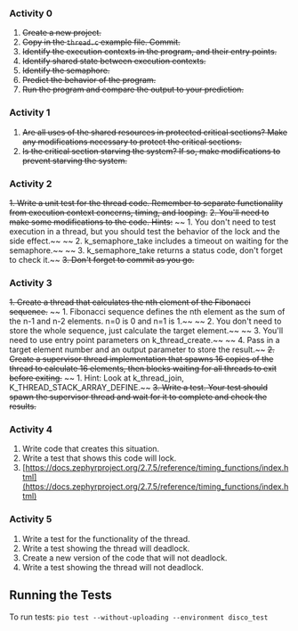 ### Activity 0

1. ~~Create a new project.~~
2. ~~Copy in the `thread.c` example file. Commit.~~
3. ~~Identify the execution contexts in the program, and their entry points.~~
4. ~~Identify shared state between execution contexts.~~
5. ~~Identify the semaphore.~~
6. ~~Predict the behavior of the program.~~
7. ~~Run the program and compare the output to your prediction.~~

### Activity 1
1. ~~Are all uses of the shared resources in protected critical sections? Make any modifications necessary to protect the critical sections.~~
2. ~~Is the critical section starving the system? If so, make modifications to prevent starving the system.~~

### Activity 2

~~1. Write a unit test for the thread code. Remember to separate functionality from execution context concerns, timing, and looping.~~
~~2. You'll need to make some modifications to the code. Hints:~~
~~    1. You don't need to test execution in a thread, but you should test the behavior of the lock and the side effect.~~
~~    2. k_semaphore_take includes a timeout on waiting for the semaphore.~~
~~    3. k_semaphore_take returns a status code, don't forget to check it.~~
~~3. Don't forget to commit as you go.~~

### Activity 3

~~1. Create a thread that calculates the nth element of the Fibonacci sequence.~~
~~    1. Fibonacci sequence defines the nth element as the sum of the n-1 and n-2 elements. n=0 is 0 and n=1 is 1.~~
~~    2. You don't need to store the whole sequence, just calculate the target element.~~
~~    3. You'll need to use entry point parameters on k_thread_create.~~
~~    4. Pass in a target element number and an output parameter to store the result.~~
~~2. Create a supervisor thread implementation that spawns 16 copies of the thread to calculate 16 elements, then blocks waiting for all threads to exit before exiting.~~
~~    1. Hint: Look at k_thread_join, K_THREAD_STACK_ARRAY_DEFINE.~~
~~3. Write a test. Your test should spawn the supervisor thread and wait for it to complete and check the results.~~


### Activity 4

1. Write code that creates this situation.
2. Write a test that shows this code will lock.
3. [https://docs.zephyrproject.org/2.7.5/reference/timing_functions/index.html](https://docs.zephyrproject.org/2.7.5/reference/timing_functions/index.html)



### Activity 5

1. Write a test for the functionality of the thread.
2. Write a test showing the thread will deadlock.
3. Create a new version of the code that will not deadlock.
4. Write a test showing the thread will not deadlock.


## Running the Tests
To run tests:
`pio test --without-uploading --environment disco_test`